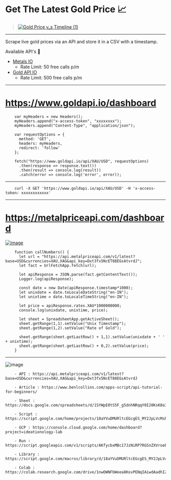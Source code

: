 # Get The Latest Gold Price :chart_with_upwards_trend:

> [![Gold Price v_s Timeline (1)](https://user-images.githubusercontent.com/50515418/209144461-89643912-3dee-410a-9d52-4a7b17dcd3ef.png)](https://docs.google.com/spreadsheets/d/e/2PACX-1vTBXHupCi3x-nYBxY3MdFA4oLkZiZjY34o_qoWfjVke85775s3bzI6wsnJFkJ-sWbVq69jFfPVVTQ7U/pubchart?oid=478367470&format=interactive)

----------------------------

Scrape live gold prices via an API and store it in a CSV with a timestamp.

Available API's :electric_plug:
- [Metals IO](https://metals-api.com/)
    - Rate Limit: 50 free calls p/m
- [Gold API IO](https://www.goldapi.io/)
    - Rate Limit: 500 free calls p/m
    
----------------------------

# https://www.goldapi.io/dashboard

        var myHeaders = new Headers();
        myHeaders.append("x-access-token", "xxxxxxxx");
        myHeaders.append("Content-Type", "application/json");

        var requestOptions = {
          method: 'GET',
          headers: myHeaders,
          redirect: 'follow'
        };

        fetch("https://www.goldapi.io/api/XAU/USD", requestOptions)
          .then(response => response.text())
          .then(result => console.log(result))
          .catch(error => console.log('error', error));
          
--------------------------

        curl -X GET 'https://www.goldapi.io/api/XAU/USD' -H 'x-access-token: xxxxxxxxxxxx'

-------------------

# https://metalpriceapi.com/dashboard

[![image](https://user-images.githubusercontent.com/50515418/209143842-6a806a82-2386-4751-8b21-db119e5b1926.png)](https://docs.google.com/spreadsheets/d/1SYWpE0tS5F_g5dnhNRqqY0I20KsK8o3HA5EnV2VDEis/edit?usp=sharing)

        function callNumbers() {
          let url = "https://api.metalpriceapi.com/v1/latest?base=USD&currencies=XAU,XAG&api_key=Dxt3fx5NcET88EGsAtvrdJ";
          let fact = UrlFetchApp.fetch(url);

          let apiResponse = JSON.parse(fact.getContentText());
          Logger.log(apiResponse);

          const date = new Date(apiResponse.timestamp*1000);
          let unixdate = date.toLocaleDateString("en-IN");
          let unixtime = date.toLocaleTimeString("en-IN");

          let price = apiResponse.rates.XAU*1000000000;
          console.log(unixdate, unixtime, price);

          let sheet = SpreadsheetApp.getActiveSheet();
          sheet.getRange(1,1).setValue("Unix Timestamp");
          sheet.getRange(1,2).setValue("Rate of Gold");

          sheet.getRange(sheet.getLastRow() + 1,1).setValue(unixdate + ' ' + unixtime);
          sheet.getRange(sheet.getLastRow() + 0,2).setValue(price);
        }

--------------------------------

![image](https://user-images.githubusercontent.com/50515418/184533608-d2fc81b3-dfbe-41d3-8581-3728d7757200.png)

        - API : https://api.metalpriceapi.com/v1/latest?base=USD&currencies=XAU,XAG&api_key=Dxt3fx5NcET88EGsAtvrdJ
        
        - Article : https://www.benlcollins.com/apps-script/api-tutorial-for-beginners/

        - Sheet : https://docs.google.com/spreadsheets/d/1SYWpE0tS5F_g5dnhNRqqY0I20KsK8o3HA5EnV2VDEis/edit#gid=0
        
        - Script : https://script.google.com/home/projects/18aYVuDMURltcEGcgES_MY2JpLVcMsPcPSmRFxPPZ_Xz9Aug5EcD1MOze/edit
        
        - GCP : https://console.cloud.google.com/home/dashboard?project=ideationology-lab
        
        - Run : https://script.googleapis.com/v1/scripts/AKfycbxMBc17JzNiRP7RGSnZXVroeEVyrI9oEFbbkyAvwfYmTH4RqKJzdx5sjeBP048peELauQ:run
        
        - Library : https://script.google.com/macros/library/d/18aYVuDMURltcEGcgES_MY2JpLVcMsPcPSmRFxPPZ_Xz9Aug5EcD1MOze/1
        
        - Colab : https://colab.research.google.com/drive/1nwOWNFbWeea8KovPENqIAiwdAadhIZGH
        
